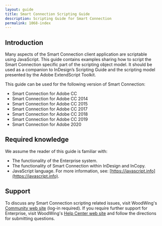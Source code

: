 ```yaml
---
layout: guide
title: Smart Connection Scripting Guide
description: Scripting Guide for Smart Connection
permalink: 1068-index
---
```

## Introduction
Many aspects of the Smart Connection client application are scriptable using JavaScript. This guide contains examples
sharing how to script the Smart Connection specific part of the scripting object model. It should be used as a companion
to InDesign’s Scripting Guide and the scripting model presented by the Adobe ExtendScript Toolkit.

This guide can be used for the following version of Smart Connection:
* Smart Connection for Adobe CC
* Smart Connection for Adobe CC 2014
* Smart Connection for Adobe CC 2015
* Smart Connection for Adobe CC 2017
* Smart Connection for Adobe CC 2018
* Smart Connection for Adobe CC 2019
* Smart Connection for Adobe 2020

## Required knowledge
We assume the reader of this guide is familiar with:
* The functionality of the Enterprise system. 
* The functionality of Smart Connection within InDesign and InCopy.
* JavaScript language. For more information, see: [https://javascript.info](https://javascript.info).

## Support
To discuss any Smart Connection scripting related issues, visit WoodWing's [Community web site](https://helpcenter.woodwing.com/hc/en-us/community/topics) (log-in required). 
If you require further support for Enterprise, visit WoodWing's [Help Center web site](https://helpcenter.woodwing.com/hc/en-us) and follow the directions for submitting questions.
